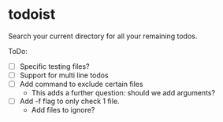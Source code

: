 # todoist
Search your current directory for all your remaining todos.

ToDo:
- [ ] Specific testing files?
- [ ] Support for multi line todos
- [ ] Add command to exclude certain files
  - This adds a further question: should we add arguments?
- [ ] Add -f flag to only check 1 file.
  - Add files to ignore?